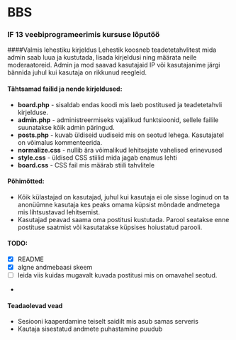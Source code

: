 BBS
===
### IF 13 veebiprogrameerimis kursuse lõputöö


####Valmis lehestiku kirjeldus
Lehestik koosneb teadetetahvlitest mida admin saab luua ja kustutada, lisada kirjeldusi ning määrata neile moderaatoreid.
Admin ja mod saavad kasutajaid IP või kasutajanime järgi bännida juhul kui kasutaja on rikkunud reegleid.


#### Tähtsamad failid ja nende kirjeldused:
* **board.php** - sisaldab endas koodi mis laeb postitused ja teadetetahvli kirjelduse.
* **admin.php** - administreermiseks vajalikud funktsioonid, sellele failile suunatakse kõik admin päringud.
* **posts.php** - kuvab üldiseid uudiseid mis on seotud lehega. Kasutajatel on võimalus kommenteerida.
* **normalize.css** - nullib ära võimalikud lehitsejate vahelised erinevused
* **style.css** - üldised CSS stiilid mida jagab enamus lehti
* **board.css** - CSS fail mis määrab stiili tahvlitele


#### Põhimõtted:
* Kõik külastajad on kasutajad, juhul kui kasutaja ei ole sisse loginud on ta anonüümne kasutaja kes peaks omama küpsist mõndade andmetega mis lihtsustavad lehitsemist.
* Kasutajad peavad saama oma postitusi kustutada. Parool seatakse enne postituse saatmist või kasutatakse küpsises hoiustatud parooli.

#### TODO:
- [x] README
- [x] algne andmebaasi skeem
- [ ] leida viis kuidas mugavalt kuvada postitusi mis on omavahel seotud.
- 

#### Teadaolevad vead
- Sesiooni kaaperdamine teiselt saidilt mis asub samas serveris
- Kautaja sisestatud andmete puhastamine puudub

